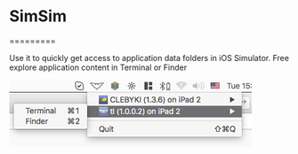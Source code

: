 # SimSim
=========

Use it to quickly get access to application data folders in iOS Simulator.
Free explore application content in Terminal or Finder

![Alt text](/screenshot.png?raw=true "Optional Title")